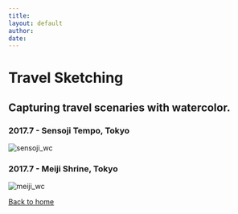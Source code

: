 ```yaml
---
title: 
layout: default
author: 
date: 
---
```


# Travel Sketching

## Capturing travel scenaries with watercolor.

### 2017.7 - Sensoji Tempo, Tokyo
<!--![sensoji_wc](./assets/img/sketches/sensoji.jpg)-->
![sensoji_wc](./assets/img/sketches/sensoji_wc.jpg)

### 2017.7 - Meiji Shrine, Tokyo
<!--![meiji](./assets/img/sketches/meiji.jpg)-->
![meiji_wc](./assets/img/sketches/meiji_wc.jpg)


[Back to home](/)